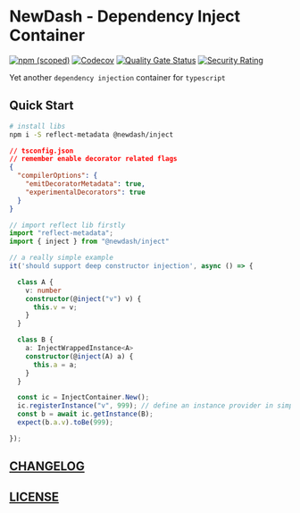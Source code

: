 # NewDash - Dependency Inject Container

[![npm (scoped)](https://img.shields.io/npm/v/@newdash/inject?label=@newdash/inject)](https://www.npmjs.com/package/@newdash/inject)
[![Codecov](https://codecov.io/gh/newdash/inject/branch/master/graph/badge.svg)](https://codecov.io/gh/newdash/inject)
[![Quality Gate Status](https://sonarcloud.io/api/project_badges/measure?project=newdash_inject&metric=alert_status)](https://sonarcloud.io/dashboard?id=newdash_inject)
[![Security Rating](https://sonarcloud.io/api/project_badges/measure?project=newdash_inject&metric=security_rating)](https://sonarcloud.io/dashboard?id=newdash_inject)

Yet another `dependency injection` container for `typescript`

## Quick Start

```bash
# install libs
npm i -S reflect-metadata @newdash/inject
```

```json
// tsconfig.json
// remember enable decorator related flags
{
  "compilerOptions": {
    "emitDecoratorMetadata": true,
    "experimentalDecorators": true
  }
}
```

```ts
// import reflect lib firstly
import "reflect-metadata"; 
import { inject } from "@newdash/inject"

// a really simple example
it('should support deep constructor injection', async () => {

  class A {
    v: number
    constructor(@inject("v") v) {
      this.v = v;
    }
  }

  class B {
    a: InjectWrappedInstance<A>
    constructor(@inject(A) a) {
      this.a = a;
    }
  }

  const ic = InjectContainer.New();
  ic.registerInstance("v", 999); // define an instance provider in simple way
  const b = await ic.getInstance(B);
  expect(b.a.v).toBe(999);

});
```

## [CHANGELOG](./CHANGELOG.md)

## [LICENSE](./LICENSE)